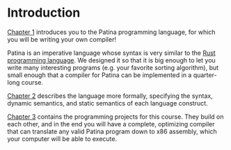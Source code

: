 # Introduction

[Chapter 1](./overview/overview.md) introduces you to the Patina programming language, for which you will be writing your own compiler!

Patina is an imperative language whose syntax is very similar to the [Rust programming language](https://www.rust-lang.org/). We designed it so that it is big enough to let you write many interesting programs (e.g. your favorite sorting algorithm), but small enough that a compiler for Patina can be implemented in a quarter-long course.


[Chapter 2](./ref.md) describes the language more formally, specifying the syntax, dynamic semantics, and static semantics of each language construct.


[Chapter 3](./projects/projects.md) contains the programming projects for this course. They build on each other, and in the end you will have a complete, optimizing compiler that can translate any valid Patina program down to x86 assembly, which your computer will be able to execute.